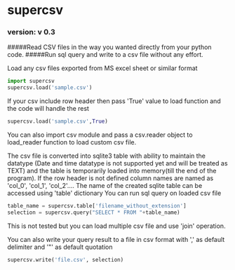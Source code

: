 # supercsv
### version: v 0.3
#####Read CSV files in the way you wanted directly from your python code.
#####Run sql query and write to a csv file without any effort.

Load any csv files exported from MS excel sheet or similar format
```python
import supercsv
supercsv.load('sample.csv')
```
If your csv include row header then pass 'True' value to load function and the code will handle the rest
```python
supercsv.load('sample.csv',True)
```
You can also import csv module and pass a csv.reader object to load_reader function to load custom csv file.

The csv file is converted into sqlite3 table with ability to maintain the datatype (Date and time datatype is not supported yet and will be treated as TEXT)
and the table is temporarily loaded into memory(till the end of the program).
If the row header is not defined column names are named as 'col_0', 'col_1', 'col_2'....
The name of the created sqlite table can be accessed using 'table' dictionary
You can run sql query on loaded csv file
```python
table_name = supercsv.table['filename_without_extension']
selection = supercsv.query("SELECT * FROM "+table_name)
```
This is not tested but you can load multiple csv file and use 'join' operation.

You can also write your query result to a file in csv format with ',' as default delimiter and '"' as default quotation 
```python
supercsv.write('file.csv', selection)
```
 
